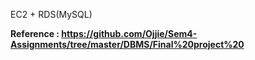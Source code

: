 EC2 + RDS(MySQL)

<b> Reference : https://github.com/Ojjie/Sem4-Assignments/tree/master/DBMS/Final%20project%20 </b>
